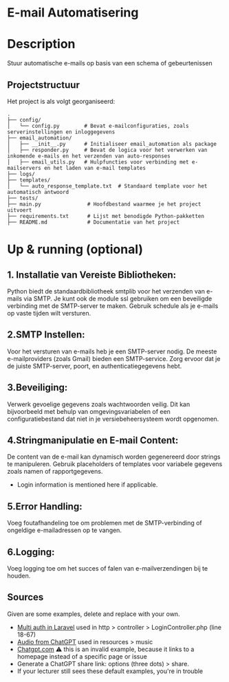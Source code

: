 # E-mail Automatisering
 
# Description
 Stuur automatische e-mails op basis van een schema of gebeurtenissen

 ## Projectstructuur

Het project is als volgt georganiseerd:

```plaintext
.
├── config/
│   └── config.py        # Bevat e-mailconfiguraties, zoals serverinstellingen en inloggegevens
├── email_automation/
│   ├── __init__.py      # Initialiseer email_automation als package
│   ├── responder.py     # Bevat de logica voor het verwerken van inkomende e-mails en het verzenden van auto-responses
│   ├── email_utils.py   # Hulpfuncties voor verbinding met e-mailservers en het laden van e-mail templates
├── logs/
├── templates/
│   └── auto_response_template.txt  # Standaard template voor het automatisch antwoord
├── tests/
├── main.py               # Hoofdbestand waarmee je het project uitvoert
├── requirements.txt      # Lijst met benodigde Python-pakketten
├── README.md             # Documentatie van het project
```

# Up & running (optional)

## 1. Installatie van Vereiste Bibliotheken:

Python biedt de standaardbibliotheek smtplib voor het verzenden van e-mails via SMTP.
Je kunt ook de module ssl gebruiken om een beveiligde verbinding met de SMTP-server te maken.
Gebruik schedule als je e-mails op vaste tijden wilt versturen.

## 2.SMTP Instellen:

Voor het versturen van e-mails heb je een SMTP-server nodig. De meeste e-mailproviders (zoals Gmail) bieden een SMTP-service.
Zorg ervoor dat je de juiste SMTP-server, poort, en authenticatiegegevens hebt.

## 3.Beveiliging:

Verwerk gevoelige gegevens zoals wachtwoorden veilig. Dit kan bijvoorbeeld met behulp van omgevingsvariabelen of een configuratiebestand dat niet in je versiebeheersysteem wordt opgenomen.

## 4.Stringmanipulatie en E-mail Content:

De content van de e-mail kan dynamisch worden gegenereerd door strings te manipuleren. Gebruik placeholders of templates voor variabele gegevens zoals namen of rapportgegevens.
- Login information is mentioned here if applicable.

## 5.Error Handling:

Voeg foutafhandeling toe om problemen met de SMTP-verbinding of ongeldige e-mailadressen op te vangen.

## 6.Logging:

Voeg logging toe om het succes of falen van e-mailverzendingen bij te houden.


## Sources 

Given are some examples, delete and replace with your own.

- [Multi auth in Laravel](https://stackoverflow.com/questions/50514738/multi-auth-use-one-page-login-laravel) used in http > controller > LoginController.php (line 18-67)
- [Audio from ChatGPT](https://chatgpt.com/c/66dae37e-6da8-8001-99ab-245ad328416a) used in resources > music
- [Chatgpt.com](https://chatgpt.com) ⚠️ this is an invalid example, because it links to a homepage instead of a specific page or issue
- Generate a ChatGPT share link: options (three dots) > share.
- If your lecturer still sees these default examples, you're in trouble
